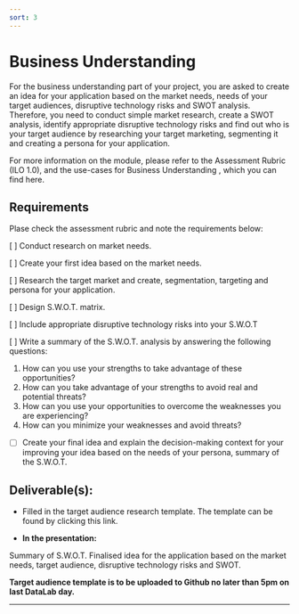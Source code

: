 ```yaml
---
sort: 3
---
```


# __Business Understanding__

For the business understanding part of your project, you are asked to create an idea for your application based on the market needs, needs of your target audiences, disruptive technology risks and SWOT analysis. Therefore, you need to conduct simple market research, create a SWOT analysis, identify appropriate disruptive technology risks and find out who is your target audience by researching your target marketing, segmenting it and creating a persona for your application.  

For more information on the module, please refer to the Assessment Rubric (ILO 1.0), and the use-cases for Business Understanding , which you can find here. 


## __Requirements__

Plase check the assessment rubric and note the requirements below: 

[ ] Conduct research on market needs. 

[ ] Create your first idea based on the market needs.

[ ] Research the target market and create, segmentation, targeting and persona for your application. 

[ ] Design S.W.O.T. matrix.

[ ] Include appropriate disruptive technology risks into your S.W.O.T

[ ] Write a summary of the S.W.O.T. analysis by answering the following questions: <bp>
1. How can you use your strengths to take advantage of these opportunities? <bp>
2. How can you take advantage of your strengths to avoid real and potential threats?<bp>
3. How can you use your opportunities to overcome the weaknesses you are experiencing?<bp>
4. How can you minimize your weaknesses and avoid threats? 

- [ ] Create your final idea and explain the decision-making context for your improving your idea based on the needs of your persona, summary of the S.W.O.T.

## __Deliverable(s):__

- Filled in the target audience research template. The template can be found by clicking this link.

- __In the presentation:__ 

Summary of S.W.O.T. <bp>
Finalised idea for the application based on the market needs, target audience, disruptive technology risks and SWOT. 

__Target audience template is to be uploaded to Github no later than 5pm on last DataLab day.__

***